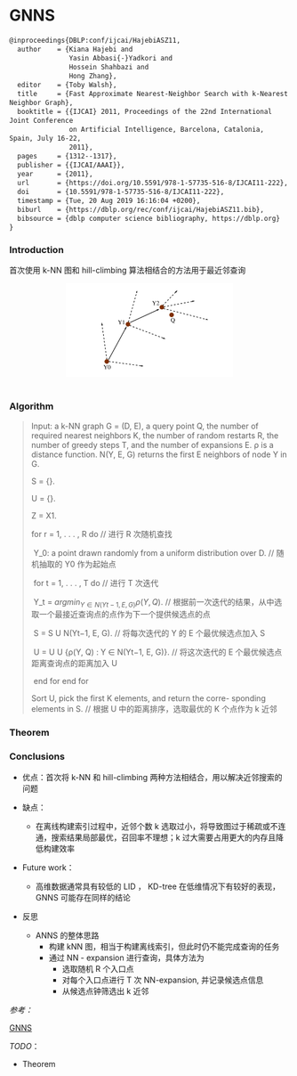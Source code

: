 # GNNS

```
@inproceedings{DBLP:conf/ijcai/HajebiASZ11,
  author    = {Kiana Hajebi and
               Yasin Abbasi{-}Yadkori and
               Hossein Shahbazi and
               Hong Zhang},
  editor    = {Toby Walsh},
  title     = {Fast Approximate Nearest-Neighbor Search with k-Nearest Neighbor Graph},
  booktitle = {{IJCAI} 2011, Proceedings of the 22nd International Joint Conference
               on Artificial Intelligence, Barcelona, Catalonia, Spain, July 16-22,
               2011},
  pages     = {1312--1317},
  publisher = {{IJCAI/AAAI}},
  year      = {2011},
  url       = {https://doi.org/10.5591/978-1-57735-516-8/IJCAI11-222},
  doi       = {10.5591/978-1-57735-516-8/IJCAI11-222},
  timestamp = {Tue, 20 Aug 2019 16:16:04 +0200},
  biburl    = {https://dblp.org/rec/conf/ijcai/HajebiASZ11.bib},
  bibsource = {dblp computer science bibliography, https://dblp.org}
}
```

### Introduction

首次使用  k-NN  图和 hill-climbing 算法相结合的方法用于最近邻查询

<div align="center"> <img src="./pic/GNNS.png" width="300"/> </div><br>

### Algorithm

>Input: a k-NN graph G = (D, E), a query point Q, the number of required nearest neighbors K, the number of random restarts R, the number of greedy steps T, and the number of expansions E. ρ is a distance function. N(Y, E, G) returns the first E neighbors of node Y in G. 
>
>S = {}. 
>
>U = {}. 
>
>Z = X1.
>
>for r = 1, . . . , R do  // 进行 R 次随机查找
>
>​	Y_0: a point drawn randomly from a uniform distribution over D.   // 随机抽取的 Y0 作为起始点
>
>​	for t = 1, . . . , T do 	// 进行 T 次迭代
>
>​		Y_t = $argmin_{Y∈N(Yt−1,E,G)} ρ(Y, Q)$. 	// 根据前一次迭代的结果，从中选取一个最接近查询点的点作为下一个提供候选点的点
>
>​		S = S U N(Yt−1, E, G).  // 将每次迭代的 Y 的 E 个最优候选点加入 S
>
>​		U = U U {ρ(Y, Q) : Y ∈ N(Yt−1, E, G)}. 	// 将这次迭代的 E 个最优候选点距离查询点的距离加入 U
>
>​	end for
>end for 
>
>Sort U, pick the first K elements, and return the corre- sponding elements in S.  // 根据 U 中的距离排序，选取最优的 K 个点作为 k 近邻

### Theorem



### Conclusions

* 优点：首次将 k-NN 和 hill-climbing 两种方法相结合，用以解决近邻搜索的问题
* 缺点：
  * 在离线构建索引过程中，近邻个数 k 选取过小，将导致图过于稀疏或不连通，搜索结果局部最优，召回率不理想；k 过大需要占用更大的内存且降低构建效率
* Future work：
  * 高维数据通常具有较低的 LID ， KD-tree 在低维情况下有较好的表现，GNNS 可能存在同样的结论
* 反思

  * ANNS 的整体思路
    * 构建 kNN 图，相当于构建离线索引，但此时仍不能完成查询的任务
    * 通过 NN - expansion 进行查询，具体方法为
      * 选取随机 R 个入口点
      * 对每个入口点进行 T 次 NN-expansion, 并记录候选点信息
      * 从候选点钟筛选出 k 近邻



*参考：*

[GNNS](https://github.com/SamuelGong/GNNS)



*TODO*：

* Theorem